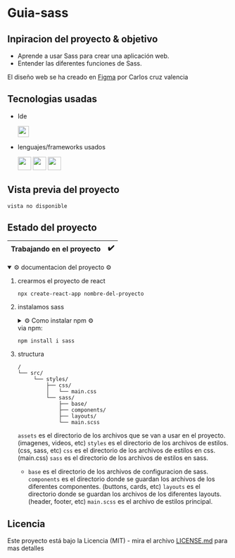 # Guia-sass

## Inpiracion del proyecto & objetivo

- Aprende a usar Sass para crear una aplicación web.
- Entender las diferentes funciones de Sass.

El diseño web se ha creado en [Figma](https://www.figma.com/file/kP0SJhf4iDDa9kAzsz1LM1/Github-projects?node-id=0%3A1) por Carlos cruz valencia

## Tecnologias usadas

- Ide
    <!-- visual studio code -->
    <code><img height="25" src="https://img.shields.io/badge/Visual_Studio_Code-0078D4?style=for-the-badge&logo=visual%20studio%20code&logoColor=white"></code>

- lenguajes/frameworks usados
    <!-- bootstrap -->
    <!-- html -->
    <code><img height="30" src="https://img.shields.io/badge/HTML5-E34F26?style=for-the-badge&logo=html5&logoColor=white"></code><!-- css -->
    <code><img height="30" src="https://img.shields.io/badge/CSS3-1572B6?style=for-the-badge&logo=css3&logoColor=white"></code><!-- sass -->
    <code><img height="30" src="https://img.shields.io/badge/Sass-CC6699?style=for-the-badge&logo=sass&logoColor=white"></code>

## Vista previa del proyecto

``vista no disponible``
<!-- <img src="project-preview.png" aling="center"></img> -->
<!-- <img src="project-preview.gif" aling="center"></img> -->

## Estado del proyecto

|Trabajando en el proyecto|✔️|
| -------------------------- | :----------------: |

<!-- <details> el desplegable estara desactivado -->
<!-- <details open> el desplegable estara activo -->

<details open >
<summary>⚙️ documentacion del proyecto ⚙️</summary>

1. crearmos el proyecto de react
   
   ```npx create-react-app nombre-del-proyecto```

2. instalamos sass 
   
    <details>

    <summary>⚙️ Como instalar npm ⚙️</summary>


      - [Descargar el instalador de node](https://nodejs.org/es/)

    </details>   
    via npm:

    ```
    npm install i sass
    ```

3. structura
    ```text
    /
    └── src/
         └── styles/
             ├── css/
             │   └── main.css
             └── sass/
                 ├── base/
                 ├── components/
                 ├── layouts/
                 └── main.scss
    ```

    ``assets`` es el directorio de los archivos que se van a usar en el proyecto. (imagenes, videos, etc)
    ``styles`` es el directorio de los archivos de estilos. (css, sass, etc)
    ``css`` es el directorio de los archivos de estilos en css. (main.css)
    ``sass`` es el directorio de los archivos de estilos en sass.
    
    - ``base`` es el directorio de los archivos de configuracion de sass.
      ``components`` es el directorio donde se guardan los archivos de los diferentes componentes. (buttons, cards, etc)
      ``layouts`` es el directorio donde se guardan los archivos de los diferentes layouts. (header, footer, etc)
      ``main.scss`` es el archivo de estilos principal.

</details >



<!-- └── / ├── │ -->


## Licencia

Este proyecto está bajo la Licencia (MIT) - mira el archivo [LICENSE.md](LICENSE.md)  para mas detalles

<!-- ## !codigo temporal¡
## git update code
```shell
git add -A && git commit -a -m \"update\" && git push
```

## sass compiler code
```shell
sass -w --style compressed assets/styles/sass/main.scss assets/styles/css/main.css
``` -->

<!-- emojis  -->
<!-- https://tutorialmarkdown.com/emojis -->
